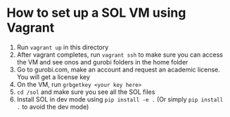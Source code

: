 # How to set up a SOL VM using Vagrant

1. Run `vagrant up` in this directory
2. After vagrant completes, run `vagrant ssh` to make sure you can access the VM
and see onos and gurobi folders in the home folder
3. Go to gurobi.com, make an account and request an academic license. You will get a license key
4. On the VM, run `grbgetkey <your key here>`
5. `cd /sol` and make sure you see all the SOL files
6. Install SOL in dev mode using `pip install -e .` (Or simply `pip install .` to avoid the dev mode)
